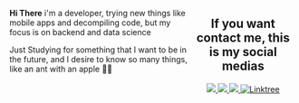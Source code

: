 
<div style="display:flex; justify-content:space-between;">
<div width="50%">
  <p><strong>Hi There</strong> i'm a developer, trying new things like mobile apps and decompiling code, but my focus is on backend and data science</p>
  <p>Just Studying for something that I want to be in the future, and I desire to know so many things, like an ant with an apple 🐜🍎</p>
</div>

<div align="center">
    <h2>If you want contact me, this is my social medias</h2>
    <a href="https://www.instagram.com/92.88.7.8/" target="_blank">
        <img src="https://img.shields.io/badge/-Instagram-%230077B5?style=for-the-badge&logo=instagram&logoColor=white" target="_blank">
    </a>
    <a href="https://www.linkedin.com/in/matheus-fernandes-2a1595204" target="_blank">
        <img src="https://img.shields.io/badge/-LinkedIn-%230077B5?style=for-the-badge&logo=linkedin&logoColor=white" target="_blank">
    </a> 
    <a href="https://twitter.com/UR4N0_235" target="_blank">
        <img src="https://img.shields.io/badge/-Twitter-%230077B5?style=for-the-badge&logo=twitter&logoColor=white" target="_blank">
    </a>
    <a href="https://linktr.ee/matheusverginio" target="_blank">
        <img src="https://img.shields.io/badge/-Linktree-%230077B5?style=for-the-badge&logo=linktree&logoColor=white" alt="Linktree" />
    </a>
</div>
</div>
